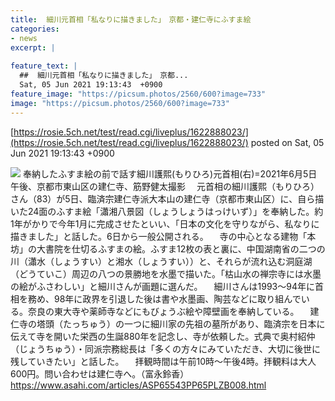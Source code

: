 ```yaml
---
title:  細川元首相「私なりに描きました」　京都・建仁寺にふすま絵  
categories:
- news
excerpt: |
  
feature_text: |
  ##  細川元首相「私なりに描きました」　京都...
  Sat, 05 Jun 2021 19:13:43  +0900
feature_image: "https://picsum.photos/2560/600?image=733"
image: "https://picsum.photos/2560/600?image=733"
---
```


[https://rosie.5ch.net/test/read.cgi/liveplus/1622888023/](https://rosie.5ch.net/test/read.cgi/liveplus/1622888023/)
posted on Sat, 05 Jun 2021 19:13:43  +0900

<!--more-->

![](https://www.asahicom.jp/articles/images/hw414_AS20210605001496_comm.jpg) 奉納したふすま絵の前で話す細川護熙(もりひろ)元首相(右)=2021年6月5日午後、京都市東山区の建仁寺、筋野健太撮影 　元首相の細川護熙（もりひろ）さん（83）が5日、臨済宗建仁寺派大本山の建仁寺（京都市東山区）に、自ら描いた24面のふすま絵「瀟湘八景図（しょうしょうはっけいず）」を奉納した。約1年がかりで今年1月に完成させたといい、「日本の文化を守りながら、私なりに描きました」と話した。6日から一般公開される。 　寺の中心となる建物「本坊」の大書院を仕切るふすまの絵。ふすま12枚の表と裏に、中国湖南省の二つの川（瀟水（しょうすい）と湘水（しょうすい））と、それらが流れ込む洞庭湖（どうていこ）周辺の八つの景勝地を水墨で描いた。「枯山水の禅宗寺には水墨の絵がふさわしい」と細川さんが画題に選んだ。 　細川さんは1993〜94年に首相を務め、98年に政界を引退した後は書や水墨画、陶芸などに取り組んでいる。奈良の東大寺や薬師寺などにもびょうぶ絵や障壁画を奉納している。 　建仁寺の塔頭（たっちゅう）の一つに細川家の先祖の墓所があり、臨済宗を日本に伝えて寺を開いた栄西の生誕880年を記念し、寺が依頼した。式典で奥村紹仲（じょうちゅう）・同派宗務総長は「多くの方々にみていただき、大切に後世に残していきたい」と話した。 　拝観時間は午前10時〜午後4時。拝観料は大人600円。問い合わせは建仁寺へ。（富永鈴香） https://www.asahi.com/articles/ASP65543PP65PLZB008.html
